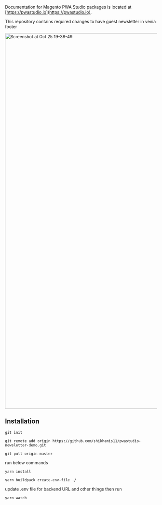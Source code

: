 Documentation for Magento PWA Studio packages is located at [https://pwastudio.io](https://pwastudio.io).

This repository contains required changes to have guest newsletter in venia footer


<img width="1240" alt="Screenshot at Oct 25 19-38-49" src="https://user-images.githubusercontent.com/25526037/138711201-e12cf969-38e4-45cf-b518-77a00cc26fb0.png">

## Installation

`git init`

`git remote add origin https://github.com/shikhamis11/pwastudio-newsletter-demo.git`

`git pull origin master`

run below commands

`yarn install`

`yarn buildpack create-env-file ./`

update .env file for backend URL and other things then run

`yarn watch` 
